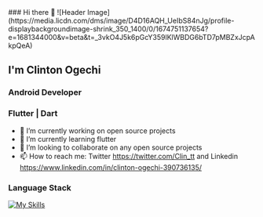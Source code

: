 <link rel="stylesheet" href="devicon.min.css">
### Hi there 👋
![Header Image](https://media.licdn.com/dms/image/D4D16AQH_UeIbS84nJg/profile-displaybackgroundimage-shrink_350_1400/0/1674751137654?e=1681344000&v=beta&t=_3vkO4J5k6pGcY359lKlWBDG6bTD7pMBZxJcpAkpQeA)

## I'm Clinton Ogechi

### Android Developer

### Flutter | Dart

- 🔭 I’m currently working on open source projects
- 🌱 I’m currently learning flutter
- 👯 I’m looking to collaborate on any open source projects
- 📫 How to reach me: Twitter https://twitter.com/Clin_tt and Linkedin https://www.linkedin.com/in/clinton-ogechi-390736135/

### Language Stack
[![My Skills](https://skillicons.dev/icons?i=dart,flutter,firebase,git,github,linux,bash,html,css,bootstrap,aws)](https://skillicons.dev)


